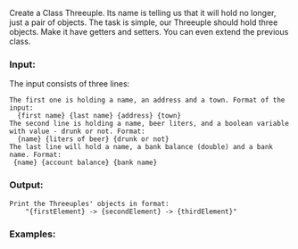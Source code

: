 Create a Class Threeuple. Its name is telling us that it will hold no longer, just a pair of objects. The task is simple, our Threeuple should hold three objects. Make it have getters and setters. You can even extend the previous class.

### Input:

The input consists of three lines:

	The first one is holding a name, an address and a town. Format of the input:
      {first name} {last name} {address} {town}
	The second line is holding a name, beer liters, and a boolean variable with value - drunk or not. Format:
      {name} {liters of beer} {drunk or not}
	The last line will hold a name, a bank balance (double) and a bank name. Format:
     {name} {account balance} {bank name}
     
### Output:

	Print the Threeuples' objects in format:
		"{firstElement} -> {secondElement} -> {thirdElement}"

### Examples:

